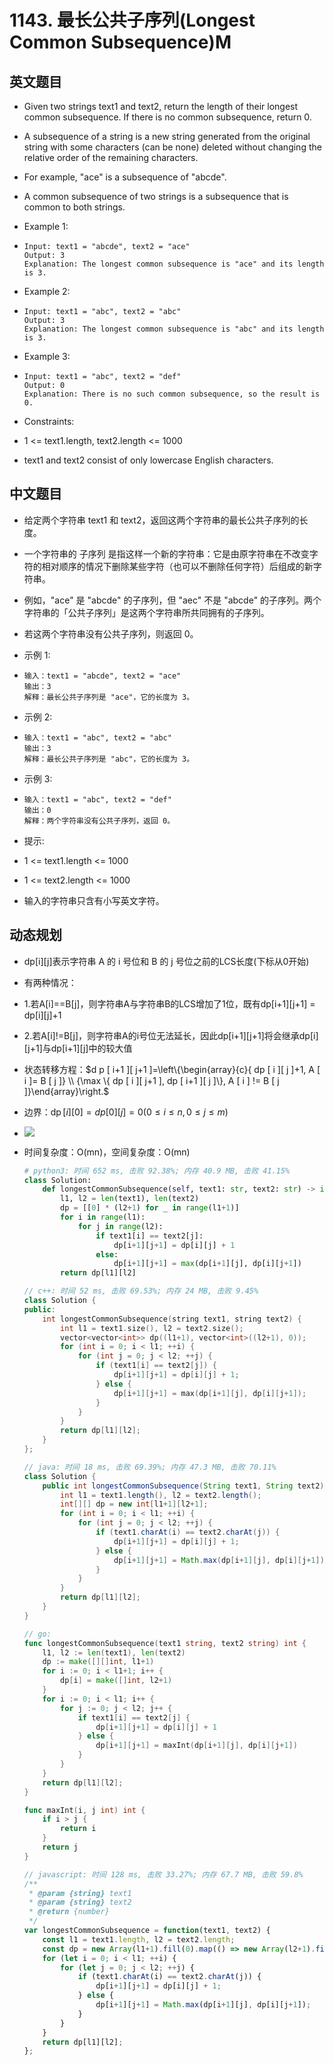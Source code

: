 # 1143. 最长公共子序列(Longest Common Subsequence)M

## 英文题目

- Given two strings text1 and text2, return the length of their longest common subsequence. If there is no common subsequence, return 0.

- A subsequence of a string is a new string generated from the original string with some characters (can be none) deleted without changing the relative order of the remaining characters.

- For example, "ace" is a subsequence of "abcde".

- A common subsequence of two strings is a subsequence that is common to both strings.

- Example 1:


- ```plain text
  Input: text1 = "abcde", text2 = "ace" 
  Output: 3  
  Explanation: The longest common subsequence is "ace" and its length is 3.
  ```


- Example 2:


- ```plain text
  Input: text1 = "abc", text2 = "abc"
  Output: 3
  Explanation: The longest common subsequence is "abc" and its length is 3.
  ```


- Example 3:


- ```plain text
  Input: text1 = "abc", text2 = "def"
  Output: 0
  Explanation: There is no such common subsequence, so the result is 0.
  ```


- Constraints:

- 1 <= text1.length, text2.length <= 1000

- text1 and text2 consist of only lowercase English characters.

## 中文题目

- 给定两个字符串 text1 和 text2，返回这两个字符串的最长公共子序列的长度。

- 一个字符串的 子序列 是指这样一个新的字符串：它是由原字符串在不改变字符的相对顺序的情况下删除某些字符（也可以不删除任何字符）后组成的新字符串。

- 例如，"ace" 是 "abcde" 的子序列，但 "aec" 不是 "abcde" 的子序列。两个字符串的「公共子序列」是这两个字符串所共同拥有的子序列。

- 若这两个字符串没有公共子序列，则返回 0。

- 示例 1:


- ```plain text
  输入：text1 = "abcde", text2 = "ace" 
  输出：3  
  解释：最长公共子序列是 "ace"，它的长度为 3。
  ```


- 示例 2:


- ```plain text
  输入：text1 = "abc", text2 = "abc"
  输出：3
  解释：最长公共子序列是 "abc"，它的长度为 3。
  ```


- 示例 3:


- ```plain text
  输入：text1 = "abc", text2 = "def"
  输出：0
  解释：两个字符串没有公共子序列，返回 0。
  ```


- 提示:

- 1 <= text1.length <= 1000

- 1 <= text2.length <= 1000

- 输入的字符串只含有小写英文字符。

## 动态规划

- dp[i][j]表示字符串 A 的 i 号位和 B 的 j 号位之前的LCS长度(下标从0开始)

- 有两种情况：

- 1.若A[i]==B[j]，则字符串A与字符串B的LCS增加了1位，既有dp[i+1][j+1] = dp[i][j]+1

- 2.若A[i]!=B[j]，则字符串A的i号位无法延长，因此dp[i+1][j+1]将会继承dp[i][j+1]与dp[i+1][j]中的较大值

- 状态转移方程：$d p [ i+1 ][ j+1 ]=\left\{\begin{array}{c}{ dp [ i ][ j ]+1, A [ i ]= B [ j ]} \\ {\max \{ dp [ i ][ j+1 ], dp [ i+1 ][ j ]\}, A [ i ] != B [ j ]}\end{array}\right.$

- 边界：$\operatorname{dp}[ i ][0]= dp [0][ j ]=0(0 \leqslant i \leqslant n , 0 \leqslant j \leqslant m )$

- ![](https://img.shiqi-lu.tech/202308021606891.png)

- 时间复杂度：O(mn)，空间复杂度：O(mn)


  <CodeGroup>
  <CodeGroupItem title="python" active>

  ```python
  # python3: 时间 652 ms, 击败 92.38%; 内存 40.9 MB, 击败 41.15%
  class Solution:
      def longestCommonSubsequence(self, text1: str, text2: str) -> int:
          l1, l2 = len(text1), len(text2)
          dp = [[0] * (l2+1) for _ in range(l1+1)]
          for i in range(l1):
              for j in range(l2):
                  if text1[i] == text2[j]:
                      dp[i+1][j+1] = dp[i][j] + 1
                  else:
                      dp[i+1][j+1] = max(dp[i+1][j], dp[i][j+1])
          return dp[l1][l2]
  ```

  </CodeGroupItem>
  <CodeGroupItem title="cpp">

  ```cpp
  // c++: 时间 52 ms, 击败 69.53%; 内存 24 MB, 击败 9.45%
  class Solution {
  public:
      int longestCommonSubsequence(string text1, string text2) {
          int l1 = text1.size(), l2 = text2.size();
          vector<vector<int>> dp((l1+1), vector<int>((l2+1), 0));
          for (int i = 0; i < l1; ++i) {
              for (int j = 0; j < l2; ++j) {
                  if (text1[i] == text2[j]) {
                      dp[i+1][j+1] = dp[i][j] + 1;
                  } else {
                      dp[i+1][j+1] = max(dp[i+1][j], dp[i][j+1]);
                  }
              }
          }
          return dp[l1][l2];
      }
  };
  ```

  </CodeGroupItem>
  <CodeGroupItem title="java">

  ```java
  // java: 时间 18 ms, 击败 69.39%; 内存 47.3 MB, 击败 70.11%
  class Solution {
      public int longestCommonSubsequence(String text1, String text2) {
          int l1 = text1.length(), l2 = text2.length();
          int[][] dp = new int[l1+1][l2+1];
          for (int i = 0; i < l1; ++i) {
              for (int j = 0; j < l2; ++j) {
                  if (text1.charAt(i) == text2.charAt(j)) {
                      dp[i+1][j+1] = dp[i][j] + 1;
                  } else {
                      dp[i+1][j+1] = Math.max(dp[i+1][j], dp[i][j+1]);
                  }
              }
          }
          return dp[l1][l2];
      }
  }
  ```

  </CodeGroupItem>
  <CodeGroupItem title="go">

  ```go
  // go: 
  func longestCommonSubsequence(text1 string, text2 string) int {
      l1, l2 := len(text1), len(text2)
      dp := make([][]int, l1+1)
      for i := 0; i < l1+1; i++ {
          dp[i] = make([]int, l2+1)
      }
      for i := 0; i < l1; i++ {
          for j := 0; j < l2; j++ {
              if text1[i] == text2[j] {
                  dp[i+1][j+1] = dp[i][j] + 1
              } else {
                  dp[i+1][j+1] = maxInt(dp[i+1][j], dp[i][j+1])
              }
          }
      }
      return dp[l1][l2];
  }
  
  func maxInt(i, j int) int {
      if i > j {
          return i
      }
      return j
  }
  ```

  </CodeGroupItem>
  <CodeGroupItem title="javascript">

  ```javascript
  // javascript: 时间 128 ms, 击败 33.27%; 内存 67.7 MB, 击败 59.8%
  /**
   * @param {string} text1
   * @param {string} text2
   * @return {number}
   */
  var longestCommonSubsequence = function(text1, text2) {
      const l1 = text1.length, l2 = text2.length;
      const dp = new Array(l1+1).fill(0).map(() => new Array(l2+1).fill(0));
      for (let i = 0; i < l1; ++i) {
          for (let j = 0; j < l2; ++j) {
              if (text1.charAt(i) == text2.charAt(j)) {
                  dp[i+1][j+1] = dp[i][j] + 1;
              } else {
                  dp[i+1][j+1] = Math.max(dp[i+1][j], dp[i][j+1]);
              }
          }
      }
      return dp[l1][l2];
  };
  ```

  </CodeGroupItem></CodeGroup>

